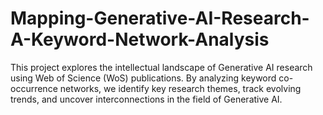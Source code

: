 # Mapping-Generative-AI-Research-A-Keyword-Network-Analysis
This project explores the intellectual landscape of Generative AI research using Web of Science (WoS) publications. By analyzing keyword co-occurrence networks, we identify key research themes, track evolving trends, and uncover interconnections in the field of Generative AI.
